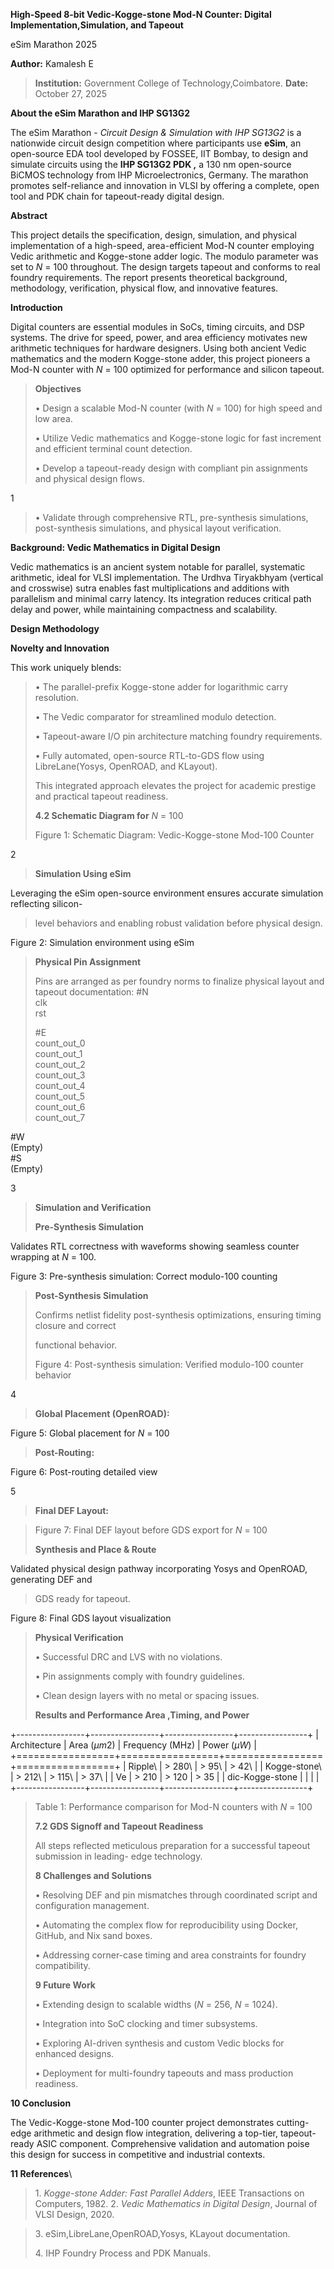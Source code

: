 **High-Speed 8-bit Vedic-Kogge-stone Mod-N Counter: Digital**\
**Implementation,Simulation, and Tapeout**

eSim Marathon 2025

**Author:** Kamalesh E

> **Institution:** Government College of Technology,Coimbatore.
> **Date:** October 27, 2025

**About the eSim Marathon and IHP SG13G2**

The eSim Marathon - *Circuit Design & Simulation with IHP SG13G2* is a
nationwide circuit design competition where participants use **eSim**,
an open-source EDA tool developed by FOSSEE, IIT Bombay, to design and
simulate circuits using the **IHP SG13G2 PDK ,** a 130 nm open-source
BiCMOS technology from IHP Microelectronics, Germany. The marathon
promotes self-reliance and innovation in VLSI by offering a complete,
open tool and PDK chain for tapeout-ready digital design.

**Abstract**

This project details the specification, design, simulation, and physical
implementation of a high-speed, area-efficient Mod-N counter employing
Vedic arithmetic and Kogge-stone adder logic. The modulo parameter was
set to *N* = 100 throughout. The design targets tapeout and conforms to
real foundry requirements. The report presents theoretical background,
methodology, verification, physical flow, and innovative features.

 **Introduction**

Digital counters are essential modules in SoCs, timing circuits, and DSP
systems. The drive for speed, power, and area efficiency motivates new
arithmetic techniques for hardware designers. Using both ancient Vedic
mathematics and the modern Kogge-stone adder, this project pioneers a
Mod-N counter with *N* = 100 optimized for performance and silicon
tapeout.

> **Objectives**
>
> • Design a scalable Mod-N counter (with *N* = 100) for high speed and
> low area.
>
> • Utilize Vedic mathematics and Kogge-stone logic for fast increment
> and efficient terminal count detection.
>
> • Develop a tapeout-ready design with compliant pin assignments and
> physical design flows.

1

> • Validate through comprehensive RTL, pre-synthesis simulations,
> post-synthesis simulations, and physical layout verification.

 **Background: Vedic Mathematics in Digital Design**

Vedic mathematics is an ancient system notable for parallel, systematic
arithmetic, ideal for VLSI implementation. The Urdhva Tiryakbhyam
(vertical and crosswise) sutra enables fast multiplications and
additions with parallelism and minimal carry latency. Its integration
reduces critical path delay and power, while maintaining compactness and
scalability.

 **Design Methodology**

 **Novelty and Innovation**

This work uniquely blends:

> • The parallel-prefix Kogge-stone adder for logarithmic carry
> resolution.
>
> • The Vedic comparator for streamlined modulo detection.
>
> • Tapeout-aware I/O pin architecture matching foundry requirements.
>
> • Fully automated, open-source RTL-to-GDS flow using LibreLane(Yosys,
> OpenROAD, and KLayout).
>
> This integrated approach elevates the project for academic prestige
> and practical tapeout readiness.
>
> **4.2 Schematic Diagram for** *N* = 100
>
> Figure 1: Schematic Diagram: Vedic-Kogge-stone Mod-100 Counter

2

> **Simulation Using eSim**

Leveraging the eSim open-source environment ensures accurate simulation
reflecting silicon-

> level behaviors and enabling robust validation before physical design.

Figure 2: Simulation environment using eSim

>  **Physical Pin Assignment**
>
> Pins are arranged as per foundry norms to finalize physical layout and
> tapeout documentation: #N\
> clk\
> rst
>
> #E\
> count_out_0\
> count_out_1\
> count_out_2\
> count_out_3\
> count_out_4\
> count_out_5\
> count_out_6\
> count_out_7

#W\
(Empty)\
#S\
(Empty)

3

>  **Simulation and Verification**
>
>  **Pre-Synthesis Simulation**

Validates RTL correctness with waveforms showing seamless counter
wrapping at *N* = 100.

Figure 3: Pre-synthesis simulation: Correct modulo-100 counting

>  **Post-Synthesis Simulation**
>
> Confirms netlist fidelity post-synthesis optimizations, ensuring
> timing closure and correct
>
> functional behavior.
>
> Figure 4: Post-synthesis simulation: Verified modulo-100 counter
> behavior

4


> **Global Placement (OpenROAD):**

Figure 5: Global placement for *N* = 100

>**Post-Routing:**

Figure 6: Post-routing detailed view

5

>**Final DEF Layout:**

> Figure 7: Final DEF layout before GDS export for *N* = 100
>
>**Synthesis and Place & Route**

Validated physical design pathway incorporating Yosys and OpenROAD,
generating DEF and

> GDS ready for tapeout.

Figure 8: Final GDS layout visualization



>**Physical Verification**
>
> • Successful DRC and LVS with no violations.
>
> • Pin assignments comply with foundry guidelines.
>
> • Clean design layers with no metal or spacing issues.
>
>**Results and Performance Area ,Timing, and Power**

+-----------------+-----------------+-----------------+-----------------+
| Architecture    | Area (*µm*2)    | Frequency (MHz) | Power (*µW*)    |
+=================+=================+=================+=================+
| Ripple\         | > 280\          | > 95\           | > 42\           |
| Kogge-stone\    | > 212\          | > 115\          | > 37\           |
| Ve              | > 210           | > 120           | > 35            |
| dic-Kogge-stone |                 |                 |                 |
+-----------------+-----------------+-----------------+-----------------+

> Table 1: Performance comparison for Mod-N counters with *N* = 100
>
> **7.2 GDS Signoff and Tapeout Readiness**
>
> All steps reflected meticulous preparation for a successful tapeout
> submission in leading- edge technology.
>
> **8 Challenges and Solutions**
>
> • Resolving DEF and pin mismatches through coordinated script and
> configuration management.
>
> • Automating the complex flow for reproducibility using Docker,
> GitHub, and Nix sand boxes.
>
> • Addressing corner-case timing and area constraints for foundry
> compatibility.
>
> **9 Future Work**
>
> • Extending design to scalable widths (*N* = 256, *N* = 1024).
>
> • Integration into SoC clocking and timer subsystems.
>
> • Exploring AI-driven synthesis and custom Vedic blocks for enhanced
> designs.
>
> • Deployment for multi-foundry tapeouts and mass production readiness.

**10 Conclusion**

The Vedic-Kogge-stone Mod-100 counter project demonstrates cutting-edge
arithmetic and design flow integration, delivering a top-tier,
tapeout-ready ASIC component. Comprehensive validation and automation
poise this design for success in competitive and industrial contexts.


**11 References**\
>1\. *Kogge-stone Adder: Fast Parallel Adders*, IEEE Transactions on
Computers, 1982.
>2\. *Vedic Mathematics in Digital Design*, Journal of
VLSI Design, 2020.

> 3\. eSim,LibreLane,OpenROAD,Yosys, KLayout documentation.
>
> 4\. IHP Foundry Process and PDK Manuals.


